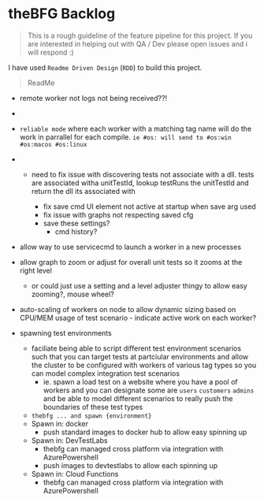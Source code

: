 # theBFG Backlog

> This is a rough guideline of the feature pipeline for this project. If you are interested in helping out with QA / Dev please open issues and i will respond :)

I have used `Readme Driven Design` (`RDD`) to build this project.

> ReadMe
- remote worker not logs not being received??!
- 

- `reliable mode` where each worker with a matching tag name will do the work in parrallel for each compile. `ie #os: will send to #os:win #os:macos #os:linux`
-   
  - need to fix issue with discovering tests not associate with a dll. tests are associated witha unitTestId, lookup testRuns the unitTestId and return the dll its associated with
  
    - fix save cmd UI element not active at startup when save arg used
    - fix issue with graphs not respecting saved cfg
    - save these settings?
      - cmd history?

- allow way to use servicecmd to launch a worker in a new processes

- allow graph to zoom or adjust for overall unit tests so it zooms at the right level
  - or could just use a setting and a level adjuster thingy to allow easy zooming?, mouse wheel?

- auto-scaling of workers on node to allow dynamic sizing based on CPU/MEM usage of test scenario
             - indicate active work on each worker?

 - spawning test environments
   - faciliate being able to script different test environment scenarios such that you can target tests at partciular environments and allow the cluster to be configured with workers of various tag types so you can model complex integration test scenarios 
     - ie. spawn a load test on a website where you have a pool of workers and you can designate some are `users` `customers` `admins` and be able to model different scenarios to really push the boundaries of these test types
   - `thebfg ... and spawn {environment}`
    - Spawn in: docker
      - push standard images to docker hub to allow easy spinning up
    - Spawn in: DevTestLabs
      - thebfg can managed cross platform via integration with AzurePowershell
      - push images to devtestlabs to allow each spinning up
    - Spawn in: Cloud Functions
      - thebfg can managed cross platform via integration with AzurePowershell